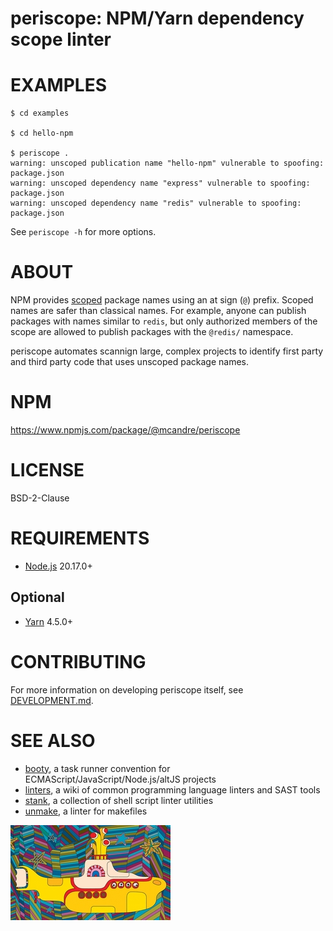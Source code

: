 # periscope: NPM/Yarn dependency scope linter

# EXAMPLES

```console
$ cd examples

$ cd hello-npm

$ periscope .
warning: unscoped publication name "hello-npm" vulnerable to spoofing: package.json
warning: unscoped dependency name "express" vulnerable to spoofing: package.json
warning: unscoped dependency name "redis" vulnerable to spoofing: package.json
```

See `periscope -h` for more options.

# ABOUT

NPM provides [scoped](https://docs.npmjs.com/cli/v9/using-npm/scope) package names using an at sign (`@`) prefix. Scoped names are safer than classical names. For example, anyone can publish packages with names similar to `redis`, but only authorized members of the scope are allowed to publish packages with the `@redis/` namespace.

periscope automates scannign large, complex projects to identify first party and third party code that uses unscoped package names.

# NPM

https://www.npmjs.com/package/@mcandre/periscope

# LICENSE

BSD-2-Clause

# REQUIREMENTS

* [Node.js](https://nodejs.org/en/) 20.17.0+

## Optional

* [Yarn](https://yarnpkg.com/) 4.5.0+

# CONTRIBUTING

For more information on developing periscope itself, see [DEVELOPMENT.md](DEVELOPMENT.md).

# SEE ALSO

* [booty](https://github.com/mcandre/booty), a task runner convention for ECMAScript/JavaScript/Node.js/altJS projects
* [linters](https://github.com/mcandre/linters), a wiki of common programming language linters and SAST tools
* [stank](https://github.com/mcandre/stank), a collection of shell script linter utilities
* [unmake](https://github.com/mcandre/unmake), a linter for makefiles

![yellow submarine](periscope.jpg)
